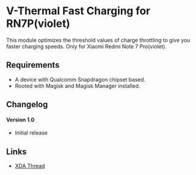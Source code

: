 # V-Thermal Fast Charging for RN7P(violet)
This module optimizes the threshold values of charge throttling to give you faster charging speeds. Only for Xiaomi Redmi Note 7 Pro(violet).
  
## Requirements
- A device with Qualcomm Snapdragon chipset based.
- Rooted with Magisk and Magisk Manager installed.

## Changelog
#### Version 1.0
- Initial release

## Links
- [XDA Thread](https://forum.xda-developers.com/redmi-note-7-pro/themes/magisk-thermal-fast-charging-rn7p-t3999439)
